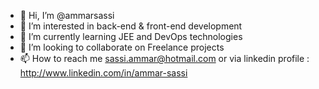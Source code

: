 - 👋 Hi, I’m @ammarsassi
- 👀 I’m interested in back-end & front-end development 
- 🌱 I’m currently learning JEE  and DevOps technologies 
- 💞️ I’m looking to collaborate on Freelance projects 
- 📫 How to reach me sassi.ammar@hotmail.com or via linkedin profile : http://www.linkedin.com/in/ammar-sassi

<!---
ammarsassi/ammarsassi is a ✨ special ✨ repository because its `README.md` (this file) appears on your GitHub profile.
You can click the Preview link to take a look at your changes.
--->
